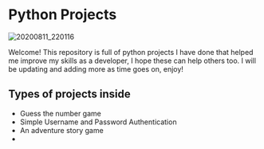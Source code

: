 # Python Projects 
![20200811_220116](https://user-images.githubusercontent.com/48221355/90957743-abaa3d00-e487-11ea-80fa-f0bb9f9627e4.jpg)


Welcome! This repository is full of python projects I have done that helped me improve my skills as a developer, I hope these can help others too. I will be updating and adding more as time goes on, enjoy! 

## Types of projects inside 
- Guess the number game 
- Simple Username and Password Authentication 
- An adventure story game
- 

